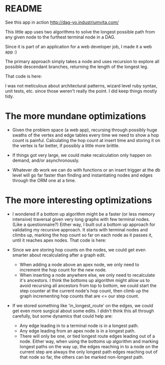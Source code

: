 # README
See this app in action http://dag-yo.industriumvita.com/

This little app uses two algorithms to solve the longest possible path from any given node to the furthest terminal node in a DAG.

Since it is part of an application for a web developer job, I made it a web app :)

The primary approach simply takes a node and uses recursion to explore all possible descendant branches, returning the length of the longest leg.

That code is here:

I was not meticulous about architectural patterns, wizard level ruby syntax, unit tests, etc. since those weren't really the point. I did keep things mostly tidy.

# The more mundane optimizations

* Given the problem space (a web app), recursing through possibly huge swaths of the vertex and edge tables every time we need to show a hop count is painful. Calculating the hop count at insert time and storing it on the vertex is far better, if possibly a little more brittle.

* If things got very large, we could make recalculation only happen on demand, and/or asynchronously.

* Whatever db work we can do with functions or an insert trigger at the db level will go far faster than finding and instantiating nodes and edges through the ORM one at a time.


# The more interesting optimizations

* I wondered if a bottom up algorithm might be a faster (or less memory intensive) traversal given very long graphs with few terminal nodes. (Like a questionnaire?) Either way, I built out a bottom up approach for validating my recursive approach. It starts with terminal nodes and climbs up, marking the hop count so far on each node as it passes it, until it reaches apex nodes. That code is here:

* Since we are storing hop counts on the nodes, we could get even smarter about recalculating after a graph edit.
  * When adding a node above an apex node, we only need to increment the hop count for the new node.
  * When inserting a node anywhere else, we only need to recalculate it's ancestors. I think the bottoms up algorithm might allow us to avoid recursing all ancestors from top to bottom, we could start the step counter at the current node's hop count, then climb up the graph incrementing hop counts that are <= our step count.

* If we stored something like 'in_longest_route' on the edges, we could get even more surgical about some edits. I didn't think this all through carefully, but some dynamics that could help are:
  * Any edge leading in to a terminal node is in a longest path.
  * Any edge leading from an apex node is in a longest path.
  * There will only be one, or tied longest route edges leading out of a node. Either way, when using the bottoms up algorithm and marking longest paths on the way up, the edges reaching in to a node on the current step are always the only longest path edges reaching out of that node so far, the others can be marked non-longest path.
